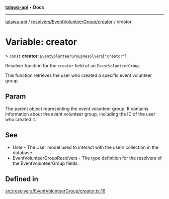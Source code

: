 [**talawa-api**](../../../../README.md) • **Docs**

***

[talawa-api](../../../../modules.md) / [resolvers/EventVolunteerGroup/creator](../README.md) / creator

# Variable: creator

\> `const` **creator**: [`EventVolunteerGroupResolvers`](../../../../types/generatedGraphQLTypes/type-aliases/EventVolunteerGroupResolvers.md)\[`"creator"`\]

Resolver function for the `creator` field of an `EventVolunteerGroup`.

This function retrieves the user who created a specific event volunteer group.

## Param

The parent object representing the event volunteer group. It contains information about the event volunteer group, including the ID of the user who created it.

## See

 - User - The User model used to interact with the users collection in the database.
 - EventVolunteerGroupResolvers - The type definition for the resolvers of the EventVolunteerGroup fields.

## Defined in

[src/resolvers/EventVolunteerGroup/creator.ts:16](https://github.com/PalisadoesFoundation/talawa-api/blob/fb5076f344cd74d4e51c692cbc70fc337bf1ac39/src/resolvers/EventVolunteerGroup/creator.ts#L16)
